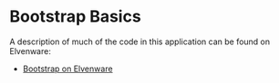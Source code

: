 # Bootstrap Basics

A description of much of the code in this application can be found on Elvenware:

* [Bootstrap on Elvenware][elvenBoot]

[elvenBoot]: http://www.elvenware.com/charlie/development/web/CssGuide/Bootstrap.html
